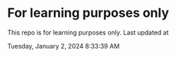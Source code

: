 # For learning purposes only
This repo is for learning purposes only.
Last updated at

Tuesday, January 2, 2024 8:33:39 AM

